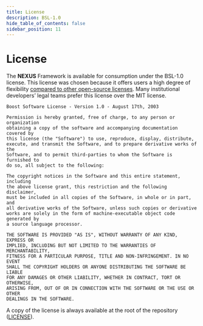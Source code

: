 ```yaml
---
title: License
description: BSL-1.0
hide_table_of_contents: false
sidebar_position: 11
---
```


# License

The **NEXUS** Framework is available for consumption under the BSL-1.0 license. This license was chosen because it offers users a high degree of flexibility [compared to other open-source licenses](https://fossa.com/blog/open-source-licenses-101-boost-software-license/). Many institutional developers’ legal teams prefer this license over the MIT license.

````
Boost Software License - Version 1.0 - August 17th, 2003

Permission is hereby granted, free of charge, to any person or organization
obtaining a copy of the software and accompanying documentation covered by
this license (the "Software") to use, reproduce, display, distribute,
execute, and transmit the Software, and to prepare derivative works of the
Software, and to permit third-parties to whom the Software is furnished to
do so, all subject to the following:

The copyright notices in the Software and this entire statement, including
the above license grant, this restriction and the following disclaimer,
must be included in all copies of the Software, in whole or in part, and
all derivative works of the Software, unless such copies or derivative
works are solely in the form of machine-executable object code generated by
a source language processor.

THE SOFTWARE IS PROVIDED "AS IS", WITHOUT WARRANTY OF ANY KIND, EXPRESS OR
IMPLIED, INCLUDING BUT NOT LIMITED TO THE WARRANTIES OF MERCHANTABILITY,
FITNESS FOR A PARTICULAR PURPOSE, TITLE AND NON-INFRINGEMENT. IN NO EVENT
SHALL THE COPYRIGHT HOLDERS OR ANYONE DISTRIBUTING THE SOFTWARE BE LIABLE
FOR ANY DAMAGES OR OTHER LIABILITY, WHETHER IN CONTRACT, TORT OR OTHERWISE,
ARISING FROM, OUT OF OR IN CONNECTION WITH THE SOFTWARE OR THE USE OR OTHER
DEALINGS IN THE SOFTWARE.
````

A copy of the license is always available at the root of the repository ([LICENSE](https://github.com/dotBunny/NEXUS/blob/main/LICENSE)).
